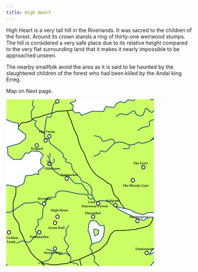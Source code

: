 ```yaml
---
title: High Heart
---
```


High Heart is a very tall hill in the Riverlands. It was sacred to the children of the forest. Around its crown stands a ring of thirty-one weirwood stumps. The hill is considered a very safe place due to its relative height compared to the very flat surrounding land that it makes it nearly impossible to be approached unseen.

The nearby smallfolk avoid the area as it is said to be haunted by the slaughtered children of the forest who had been killed by the Andal king Erreg.

Map on Next page.

![Image](images/000007.jpg)


